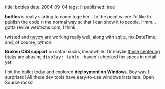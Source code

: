 title: bottles
date: 2004-09-04
tags: []
published: true

<b>bottles</b> is really starting to come together... to the point where I'd like to publish the code in the normal way so that I can show it to people. Hmm... gotta revive webtechs.com, I think.

<p> twisted and <a href="http://www.divmod.org/Home/Projects/Nevow/index.html">nevow </a> are working really well, along with sqlite, mx.DateTime, and, of course, python.

<p> <b>Broken CSS support</b> on safari sucks, meanwhile. Or maybe <a href="http://www.allmyfaqs.com/faq.pl?Center_with_CSSI">these centering tricks</a> are abusing <tt>display: table</tt>. I haven't checked the specs in detail yet.

<p> I bit the bullet today and explored <b>deployment on Windows</b>. Boy was I surprised! All these dev tools have easy-to-use windows installers. Open Source rocks!
